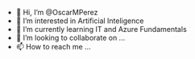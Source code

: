 - 👋 Hi, I’m @OscarMPerez
- 👀 I’m interested in Artificial Inteligence
- 🌱 I’m currently learning IT and Azure Fundamentals
- 💞️ I’m looking to collaborate on ...
- 📫 How to reach me ...

<!---
OscarMPerez/OscarMPerez is a ✨ special ✨ repository because its `README.md` (this file) appears on your GitHub profile.
You can click the Preview link to take a look at your changes.
--->
